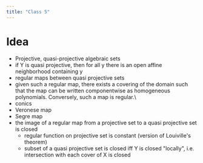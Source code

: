 ```yaml
---
title: "Class 5"
---
```


# Idea
- Projective, quasi-projective algebraic sets
- if Y is quasi projective, then for all y there is an open affine neighborhood containing y
- regular maps between quasi projective sets
- given such a regular map, there exists a covering of the domain such that the map can be written componentwise as homogeneous polynomials. Conversely, such a map is regular.\
- conics
- Veronese map
- Segre map
- the image of a regular map from a projective set to a quasi projective set is closed
	- regular function on projective set is constant (version of Louiville's theorem)
	- subset of a quasi projective set is closed iff Y is closed "locally", i.e. intersection with each cover of X is closed
